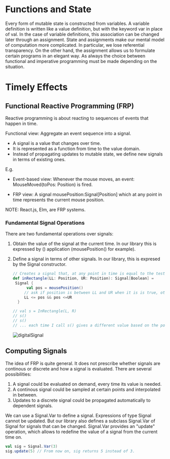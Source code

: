 # Functions and State

Every form of mutable state is constructed from variables. A variable definition is written like a value definition, but with the keyword var in place of val. In the case of variable definitions, this association can be changed later through an assignment. State and assignments make our mental model of computation more complicated. In particular, we lose referential transparency. On the other hand, the assignment allows us to formulate certain programs in an elegant way. As always the choice between functional and imperative programming must be made depending on the situation.

# Timely Effects

## Functional Reactive Programming (FRP)

Reactive programming is about reacting to sequences of events that happen in time.

Functional view: Aggregate an event sequence into a signal.

- A signal is a value that changes over time.
- It is represented as a function from time to the value domain.
- Instead of propagating updates to mutable state, we define new signals in terms of existing ones.

E.g.

- Event-based view: Whenever the mouse moves, an event: MouseMoved(toPos: Position) is fired.

- FRP view: A signal mousePosition:Signal[Position] which at any point in time represents the current mouse position.

NOTE: React.js, Elm, are FRP systems.

### Fundamental Signal Operations

There are two fundamental operations over signals:

1. Obtain the value of the signal at the current time. In our library this is expressed by () application (mousePosition() for example).

2. Define a signal in terms of other signals. In our library, this is expresed by the Signal constructor.

   ```scala
   // Creates a signal that, at any point in time is equal to the test wheteher mousePosition at that point in time is in the box [LL..UR].
   def inRectangle(LL: Position, UR: Position): Signal[Boolean] =
   	Signal {
         val pos = mousePosition()
       	// ask if position is between LL and UR when it is is true, otherwise false (digital signal) 
       	LL <= pos && pos <=UR
     }
   
   // val s = InRectangle(L, R)
   // s() 
   // s()
   // ... each time I call s() gives a different value based on the position at time of the signal
   ```

   ![digitalSignal](./digitalSignal.png)

## Computing Signals

The idea of FRP is quite general. It does not prescribe whether signals are continous or discrete and how a signal is evaluated. There are several possibilities:

1. A signal could be evaluated on demand, every time its value is needed.
2. A continous signal could be sampled at certain points and interpolated in between.
3. Updates to a discrete signal could be propagated automatically to dependent signals.

We can use a Signal.Var to define a signal. Expressions of type Signal cannot be updated. But our library also defines a subclass Signal.Var of Signal for signals that can be changed. Signal.Var provides an "update" operation, which allows to redefine the value of a signal from the current time on.

```scala
val sig = Signal.Var(3)
sig.update(5) // From now on, sig returns 5 instead of 3.
```

